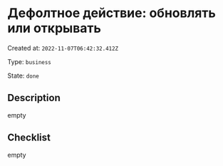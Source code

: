 # Дефолтное действие: обновлять или открывать

Created at: `2022-11-07T06:42:32.412Z`

Type: `business`

State: `done`

## Description
empty

## Checklist
empty
